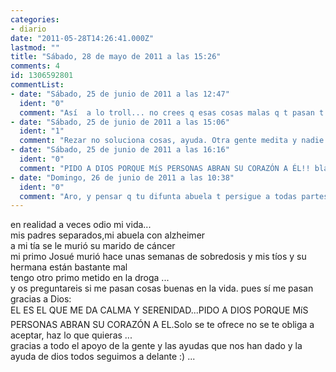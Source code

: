```yaml
---
categories:
- diario
date: "2011-05-28T14:26:41.000Z"
lastmod: ""
title: "Sábado, 28 de mayo de 2011 a las 15:26"
comments: 4
id: 1306592801
commentList:
- date: "Sábado, 25 de junio de 2011 a las 12:47"
  ident: "0"
  comment: "Así  a lo troll... no crees q esas cosas malas q t pasan t pasan por creer en dios?\n(Mas actuar y menos tener \"fe\"... \"rezo a dios para aprobar el examen\"... si no estudias no apruebas, reces o no reces)"
- date: "Sábado, 25 de junio de 2011 a las 15:06"
  ident: "1"
  comment: "Rezar no soluciona cosas, ayuda. Otra gente medita y nadie les dice nada. Rezar hace que por lo menos no te sientas solo ante tus problemas, te hace sentir que hay una red de seguridad debajo por si te caes, y solo ese detalle hace que muchos no se caigan"
- date: "Sábado, 25 de junio de 2011 a las 16:16"
  ident: "0"
  comment: "PIDO A DIOS PORQUE MíS PERSONAS ABRAN SU CORAZÓN A ÉL!! bla bla bla y más bla, joder... no oigo nada del Mosntruo de Espagueti Violador Volador menos blasfemar. Puedes creer que rezar ayuda, claro que ayuda, ayuda a autosugestionarte para pensar que todo es bonito y maravilloso."
- date: "Domingo, 26 de junio de 2011 a las 10:38"
  ident: "0"
  comment: "Aro, y pensar q tu difunta abuela t persigue a todas partes y t ayudará vayas donde vayas xq si alguien se porta mal se convierte en un espiritu maligno y les hace sangrar por la noche y cagan sangre... te da confianza... pero tambien se puede sacar de otros lados esa confianza, no?"
---
```


en realidad a veces odio mi vida...  
mis padres separados,mi abuela con alzheimer  
a mi tía se le murió su marido de cáncer  
mi primo Josué murió hace unas semanas de sobredosis  y mis tíos y su hermana están bastante mal  
tengo otro primo metido en la droga ...   
y os preguntareis si me pasan cosas buenas en la vida. pues sí me pasan gracias a Dios:  
EL ES EL QUE ME DA CALMA Y SERENIDAD...PIDO A DIOS PORQUE MíS PERSONAS ABRAN SU CORAZÓN A EL.Solo se te ofrece no se te obliga a aceptar, haz lo que quieras ...  
gracias a todo el apoyo de la gente y las ayudas que nos han dado y la ayuda de dios todos seguimos a delante :) ...